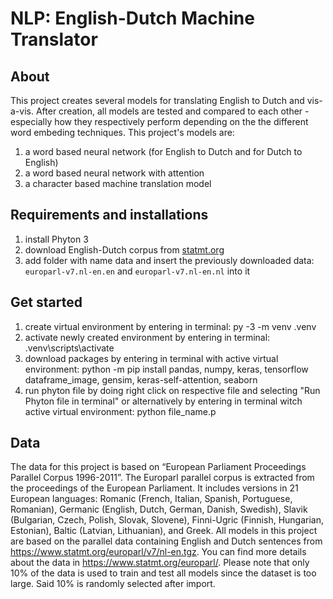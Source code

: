 # NLP: English-Dutch Machine Translator

## About
This project creates several models for translating English to Dutch and vis-a-vis. After creation, all models are tested and compared to each other - especially how they respectively perform depending on the the different word embeding techniques. This project's models are:
1. a word based neural network (for English to Dutch and for Dutch to English)
2. a word based neural network with attention
3. a character based machine translation model


## Requirements and installations
1. install Phyton 3
2. download English-Dutch corpus from [statmt.org](https://www.statmt.org/europarl/v7/nl-en.tgz)
3. add folder with name data and insert the previously downloaded data: ```europarl-v7.nl-en.en``` and ```europarl-v7.nl-en.nl``` into it


## Get started
1. create virtual environment by entering in terminal: py -3 -m venv .venv
2. activate newly created environment by entering in terminal: .venv\scripts\activate
3. download packages by entering in terminal with active virtual environment: python -m pip install pandas, numpy, keras, tensorflow dataframe_image, gensim, keras-self-attention, seaborn
4. run phyton file by doing right click on respective file and selecting "Run Phyton file in terminal" or alternatively by entering in terminal witch active virtual environment: python file_name.p


## Data
The data for this project is based on “European Parliament Proceedings Parallel Corpus 1996-2011”.
The Europarl parallel corpus is extracted from the proceedings of the European Parliament. It includes
versions in 21 European languages: Romanic (French, Italian, Spanish, Portuguese, Romanian),
Germanic (English, Dutch, German, Danish, Swedish), Slavik (Bulgarian, Czech, Polish, Slovak, Slovene),
Finni-Ugric (Finnish, Hungarian, Estonian), Baltic (Latvian, Lithuanian), and Greek.
All models in this project are based on the parallel data containing English and Dutch sentences from https://www.statmt.org/europarl/v7/nl-en.tgz. You can find more details about the data in https://www.statmt.org/europarl/. Please note that only 10% of the data is used to train and test all models since the dataset is too large. Said 10% is randomly selected after import.
